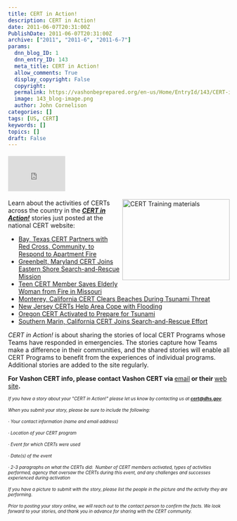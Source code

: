 ```yaml
---
title: CERT in Action!
description: CERT in Action!
date: 2011-06-07T20:31:00Z
PublishDate: 2011-06-07T20:31:00Z
archive: ["2011", "2011-6", "2011-6-7"]
params:
  dnn_blog_ID: 1
  dnn_entry_ID: 143
  meta_title: CERT in Action!
  allow_comments: True
  display_copyright: False
  copyright:
  permalink: https://vashonbeprepared.org/en-us/Home/EntryId/143/CERT-in-Action
  image: 143_blog-image.png
  author: John Cornelison
categories: []
tags: [US, CERT]
keywords: []
topics: []
draft: False
---
```


<div class="wlWriterHeaderFooter" style="padding-bottom: 4px; margin: 0px; padding-left: 0px; padding-right: 0px; float: none; padding-top: 4px"><iframe src="http://www.facebook.com/widgets/like.php?href=http://vashoneoc.org/Blogs/VashonPreparedness/tabid/164/EntryId/143/CERT-in-Action.aspx" frameborder="0" scrolling="no" style="border-bottom: medium none; border-left: medium none; width: 130px; height: 80px; border-top: medium none; border-right: medium none"></iframe></div>
<p><a href="./images/143/Windows-Live-Writer-b2c22fb10b1a_BA2B-CERT_Unit1_Jan2011_2.jpg"><img title="Personal Mitigation Issues taught during CERT Class" border="0" alt="CERT Training materials" align="right" width="244" height="184" style="background-image: none; border-bottom: 0px; border-left: 0px; margin: 0px 0px 5px 5px; padding-left: 0px; padding-right: 0px; display: inline; float: right; border-top: 0px; border-right: 0px; padding-top: 0px" src="./images/143/Windows-Live-Writer-b2c22fb10b1a_BA2B-CERT_Unit1_Jan2011_thumb.jpg" /></a>Learn about the activities of CERTs across the country in the <b><i><a target="_blank" href="https://www.citizencorps.gov/cert/certinaction/index.shtm">CERT in Action!</a></i></b> stories just posted at the national CERT website:</p>
<ul>
    <li><a href="http://links.govdelivery.com:80/track?type=click&amp;enid=bWFpbGluZ2lkPTEzNzY1MTAmbWVzc2FnZWlkPVBSRC1CVUwtMTM3NjUxMCZkYXRhYmFzZWlkPTEwMDEmc2VyaWFsPTEyNzY2MzY5NTYmZW1haWxpZD1mZW1hLW1pdGlnYXRpb25AdmFzaG9uZGVzaWduLmNvbSZ1c2VyaWQ9ZmVtYS1taXRpZ2F0aW9uQHZhc2hvbmRlc2lnbi5jb20mZmw9JmV4dHJhPU11bHRpdmFyaWF0ZUlkPSYmJg==&amp;&amp;&amp;100&amp;&amp;&amp;http://1.usa.gov/lPcQjb">Bay, Texas CERT Partners with Red Cross, Community, to Respond to Apartment Fire</a></li>
    <li><a href="http://links.govdelivery.com:80/track?type=click&amp;enid=bWFpbGluZ2lkPTEzNzY1MTAmbWVzc2FnZWlkPVBSRC1CVUwtMTM3NjUxMCZkYXRhYmFzZWlkPTEwMDEmc2VyaWFsPTEyNzY2MzY5NTYmZW1haWxpZD1mZW1hLW1pdGlnYXRpb25AdmFzaG9uZGVzaWduLmNvbSZ1c2VyaWQ9ZmVtYS1taXRpZ2F0aW9uQHZhc2hvbmRlc2lnbi5jb20mZmw9JmV4dHJhPU11bHRpdmFyaWF0ZUlkPSYmJg==&amp;&amp;&amp;101&amp;&amp;&amp;http://1.usa.gov/lPcQjb">Greenbelt, Maryland CERT Joins Eastern Shore Search-and-Rescue Mission</a></li>
    <li><a href="http://links.govdelivery.com:80/track?type=click&amp;enid=bWFpbGluZ2lkPTEzNzY1MTAmbWVzc2FnZWlkPVBSRC1CVUwtMTM3NjUxMCZkYXRhYmFzZWlkPTEwMDEmc2VyaWFsPTEyNzY2MzY5NTYmZW1haWxpZD1mZW1hLW1pdGlnYXRpb25AdmFzaG9uZGVzaWduLmNvbSZ1c2VyaWQ9ZmVtYS1taXRpZ2F0aW9uQHZhc2hvbmRlc2lnbi5jb20mZmw9JmV4dHJhPU11bHRpdmFyaWF0ZUlkPSYmJg==&amp;&amp;&amp;102&amp;&amp;&amp;http://1.usa.gov/lPcQjb">Teen CERT Member Saves Elderly Woman from Fire in Missouri</a></li>
    <li><a href="http://links.govdelivery.com:80/track?type=click&amp;enid=bWFpbGluZ2lkPTEzNzY1MTAmbWVzc2FnZWlkPVBSRC1CVUwtMTM3NjUxMCZkYXRhYmFzZWlkPTEwMDEmc2VyaWFsPTEyNzY2MzY5NTYmZW1haWxpZD1mZW1hLW1pdGlnYXRpb25AdmFzaG9uZGVzaWduLmNvbSZ1c2VyaWQ9ZmVtYS1taXRpZ2F0aW9uQHZhc2hvbmRlc2lnbi5jb20mZmw9JmV4dHJhPU11bHRpdmFyaWF0ZUlkPSYmJg==&amp;&amp;&amp;103&amp;&amp;&amp;http://1.usa.gov/lPcQjb">Monterey, California CERT Clears Beaches During Tsunami Threat</a></li>
    <li><a href="http://links.govdelivery.com:80/track?type=click&amp;enid=bWFpbGluZ2lkPTEzNzY1MTAmbWVzc2FnZWlkPVBSRC1CVUwtMTM3NjUxMCZkYXRhYmFzZWlkPTEwMDEmc2VyaWFsPTEyNzY2MzY5NTYmZW1haWxpZD1mZW1hLW1pdGlnYXRpb25AdmFzaG9uZGVzaWduLmNvbSZ1c2VyaWQ9ZmVtYS1taXRpZ2F0aW9uQHZhc2hvbmRlc2lnbi5jb20mZmw9JmV4dHJhPU11bHRpdmFyaWF0ZUlkPSYmJg==&amp;&amp;&amp;104&amp;&amp;&amp;http://1.usa.gov/lPcQjb">New Jersey CERTs Help Area Cope with Flooding</a></li>
    <li><a href="http://links.govdelivery.com:80/track?type=click&amp;enid=bWFpbGluZ2lkPTEzNzY1MTAmbWVzc2FnZWlkPVBSRC1CVUwtMTM3NjUxMCZkYXRhYmFzZWlkPTEwMDEmc2VyaWFsPTEyNzY2MzY5NTYmZW1haWxpZD1mZW1hLW1pdGlnYXRpb25AdmFzaG9uZGVzaWduLmNvbSZ1c2VyaWQ9ZmVtYS1taXRpZ2F0aW9uQHZhc2hvbmRlc2lnbi5jb20mZmw9JmV4dHJhPU11bHRpdmFyaWF0ZUlkPSYmJg==&amp;&amp;&amp;105&amp;&amp;&amp;http://1.usa.gov/lPcQjb">Oregon CERT Activated to Prepare for Tsunami</a></li>
    <li><a href="http://links.govdelivery.com:80/track?type=click&amp;enid=bWFpbGluZ2lkPTEzNzY1MTAmbWVzc2FnZWlkPVBSRC1CVUwtMTM3NjUxMCZkYXRhYmFzZWlkPTEwMDEmc2VyaWFsPTEyNzY2MzY5NTYmZW1haWxpZD1mZW1hLW1pdGlnYXRpb25AdmFzaG9uZGVzaWduLmNvbSZ1c2VyaWQ9ZmVtYS1taXRpZ2F0aW9uQHZhc2hvbmRlc2lnbi5jb20mZmw9JmV4dHJhPU11bHRpdmFyaWF0ZUlkPSYmJg==&amp;&amp;&amp;106&amp;&amp;&amp;http://1.usa.gov/lPcQjb">Southern Marin, California CERT Joins Search-and-Rescue Effort</a></li>
</ul>
<p><em>CERT in Action!</em> is about sharing the stories of local CERT Programs whose Teams have responded in emergencies. The stories capture how Teams make a difference in their communities, and the shared stories will enable all CERT Programs to benefit from the experiences of individual programs. Additional stories are added to the site regularly.</p>
<p><strong>For Vashon CERT info, please contact Vashon CERT via </strong><a target="_blank" href="mailto://certvashon@yahoo.com">email</a><strong> or their </strong><a target="_blank" href="https://vashonwacert.samariteam.com/">web site</a><strong>.</strong></p>
<p><em><font size="1">If you have a story about your "CERT in Action!" please let us know by contacting us at </font></em><a href="mailto:cert@dhs.gov"><strong><em><font size="1">cert@dhs.gov</font></em></strong></a><em><font size="1">. </font></em></p>
<p><em><font size="1">When you submit your story, please be sure to include the following: </font></em></p>
<p><em><font size="1">· Your contact information (name and email address) </font></em></p>
<p><em><font size="1">· Location of your CERT program </font></em></p>
<p><em><font size="1">· Event for which CERTs were used </font></em></p>
<p><em><font size="1">· Date(s) of the event </font></em></p>
<p><em><font size="1">· 2-3 paragraphs on what the CERTs did:&#160; Number of CERT members activated, types of activities performed, agency that oversaw the CERTs during this event, and any challenges and successes experienced during activation</font></em></p>
<p><em><font size="1">If you have a picture to submit with the story, please list the people in the picture and the activity they are performing. </font></em></p>
<p><em><font size="1">Prior to posting your story online, we will reach out to the contact person to confirm the facts. We look forward to your stories, and thank you in advance for sharing with the CERT community.</font></em></p>
